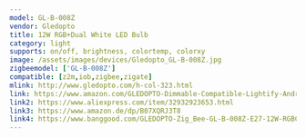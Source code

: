 ```yaml
---
model: GL-B-008Z
vendor: Gledopto
title: 12W RGB+Dual White LED Bulb
category: light
supports: on/off, brightness, colortemp, colorxy
image: /assets/images/devices/Gledopto_GL-B-008Z.jpg
zigbeemodel: ['GL-B-008Z']
compatible: [z2m,iob,zigbee,zigate]
mlink: http://www.gledopto.com/h-col-323.html
link: https://www.amazon.com/GLEDOPTO-Dimmable-Compatible-Lightify-Android/dp/B07QXS64WB
link2: https://www.aliexpress.com/item/32932923653.html
link3: https://www.amazon.de/dp/B07XQRJ3T8
link4: https://www.banggood.com/GLEDOPTO-Zig_Bee-GL-B-008Z-E27-12W-RGBCCT-Smart-LED-Bulb-Work-With-Home-Kit-Philip-HUE-AC100-240V-p-1469739.html
---
```

